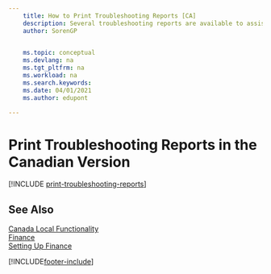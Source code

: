 ```yaml
---
    title: How to Print Troubleshooting Reports [CA]
    description: Several troubleshooting reports are available to assist Microsoft Certified Partners with troubleshooting issues in the Canadian version.
    author: SorenGP

    
    ms.topic: conceptual
    ms.devlang: na
    ms.tgt_pltfrm: na
    ms.workload: na
    ms.search.keywords:
    ms.date: 04/01/2021
    ms.author: edupont

---
```

# Print Troubleshooting Reports in the Canadian Version

[!INCLUDE [print-troubleshooting-reports](../includes/CAMXUS/print-troubleshooting-reports.md)]

## See Also

[Canada Local Functionality](canada-local-functionality.md)  
[Finance](../../finance.md)  
[Setting Up Finance](../../finance.md)  


[!INCLUDE[footer-include](../../includes/footer-banner.md)]